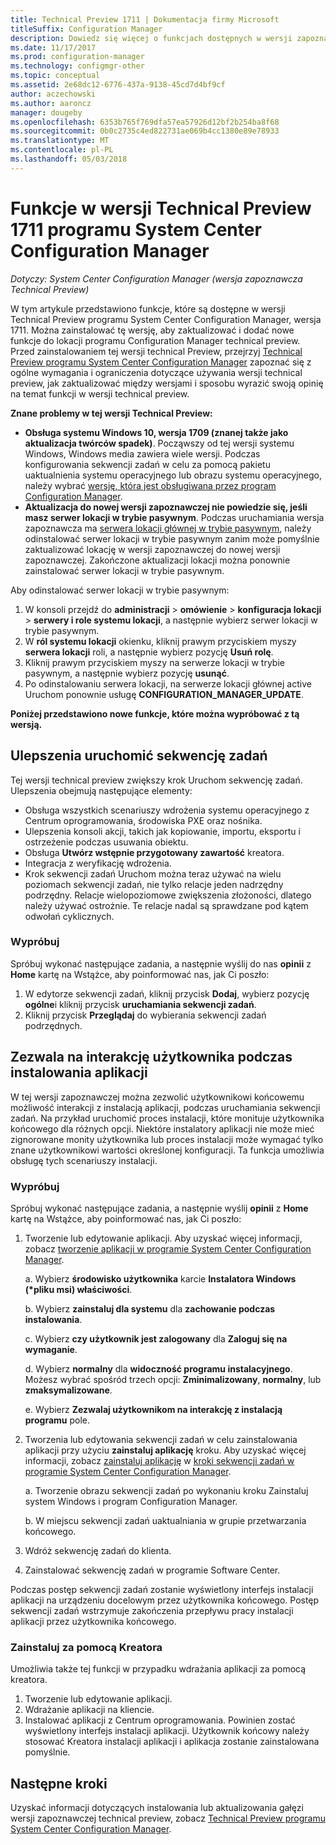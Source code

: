 ```yaml
---
title: Technical Preview 1711 | Dokumentacja firmy Microsoft
titleSuffix: Configuration Manager
description: Dowiedz się więcej o funkcjach dostępnych w wersji zapoznawczej Technical Preview 1711 programu System Center Configuration Manager.
ms.date: 11/17/2017
ms.prod: configuration-manager
ms.technology: configmgr-other
ms.topic: conceptual
ms.assetid: 2e68dc12-6776-437a-9138-45cd7d4bf9cf
author: aczechowski
ms.author: aaroncz
manager: dougeby
ms.openlocfilehash: 6353b765f769dfa57ea57926d12bf2b254ba8f68
ms.sourcegitcommit: 0b0c2735c4ed822731ae069b4cc1380e89e78933
ms.translationtype: MT
ms.contentlocale: pl-PL
ms.lasthandoff: 05/03/2018
---
```

# <a name="capabilities-in-technical-preview-1711-for-system-center-configuration-manager"></a>Funkcje w wersji Technical Preview 1711 programu System Center Configuration Manager

*Dotyczy: System Center Configuration Manager (wersja zapoznawcza Technical Preview)*

W tym artykule przedstawiono funkcje, które są dostępne w wersji Technical Preview programu System Center Configuration Manager, wersja 1711. Można zainstalować tę wersję, aby zaktualizować i dodać nowe funkcje do lokacji programu Configuration Manager technical preview. Przed zainstalowaniem tej wersji technical Preview, przejrzyj [Technical Preview programu System Center Configuration Manager](../../core/get-started/technical-preview.md) zapoznać się z ogólne wymagania i ograniczenia dotyczące używania wersji technical preview, jak zaktualizować między wersjami i sposobu wyrazić swoją opinię na temat funkcji w wersji technical preview.     


<!--  Known Issues Template   
**Known Issues in this Technical Preview:**
-   **Issue Name**. Details
    Workaround details.
-->
**Znane problemy w tej wersji Technical Preview:**
-   **Obsługa systemu Windows 10, wersja 1709 (znanej także jako aktualizacja twórców spadek)**.  Począwszy od tej wersji systemu Windows, Windows media zawiera wiele wersji. Podczas konfigurowania sekwencji zadań w celu za pomocą pakietu uaktualnienia systemu operacyjnego lub obrazu systemu operacyjnego, należy wybrać [wersję, która jest obsługiwana przez program Configuration Manager](/sccm/core/plan-design/configs/support-for-windows-10#windows-10-as-a-client).
-   **Aktualizacja do nowej wersji zapoznawczej nie powiedzie się, jeśli masz serwer lokacji w trybie pasywnym**. Podczas uruchamiania wersja zapoznawcza ma [serwera lokacji głównej w trybie pasywnym](/sccm/core/get-started/capabilities-in-technical-preview-1706#site-server-role-high-availability), należy odinstalować serwer lokacji w trybie pasywnym zanim może pomyślnie zaktualizować lokację w wersji zapoznawczej do nowej wersji zapoznawczej. Zakończone aktualizacji lokacji można ponownie zainstalować serwer lokacji w trybie pasywnym.

  Aby odinstalować serwer lokacji w trybie pasywnym:
  1. W konsoli przejdź do **administracji** > **omówienie** > **konfiguracja lokacji** > **serwery i role systemu lokacji**, a następnie wybierz serwer lokacji w trybie pasywnym.
  2. W **ról systemu lokacji** okienku, kliknij prawym przyciskiem myszy **serwera lokacji** roli, a następnie wybierz pozycję **Usuń rolę**.
  3. Kliknij prawym przyciskiem myszy na serwerze lokacji w trybie pasywnym, a następnie wybierz pozycję **usunąć**.
  4. Po odinstalowaniu serwera lokacji, na serwerze lokacji głównej active Uruchom ponownie usługę **CONFIGURATION_MANAGER_UPDATE**.

**Poniżej przedstawiono nowe funkcje, które można wypróbować z tą wersją.**  

<!--  Section Template
##  FEATURE
### Procedure 1
### Try it out!  
 Try to complete the following tasks and then send us **Feedback** from the **Home** tab of the Ribbon to let us know how it worked:
 -  Task 1
 -  Task 2              
-->

## <a name="improvements-to-run-task-sequence"></a>Ulepszenia uruchomić sekwencję zadań
<!-- 1261338 -->

Tej wersji technical preview zwiększy krok Uruchom sekwencję zadań. Ulepszenia obejmują następujące elementy:

 - Obsługa wszystkich scenariuszy wdrożenia systemu operacyjnego z Centrum oprogramowania, środowiska PXE oraz nośnika.
 - Ulepszenia konsoli akcji, takich jak kopiowanie, importu, eksportu i ostrzeżenie podczas usuwania obiektu.
 - Obsługa **Utwórz wstępnie przygotowany zawartość** kreatora.
 - Integracja z weryfikację wdrożenia.
 - Krok sekwencji zadań Uruchom można teraz używać na wielu poziomach sekwencji zadań, nie tylko relacje jeden nadrzędny podrzędny. Relacje wielopoziomowe zwiększenia złożoności, dlatego należy używać ostrożnie. Te relacje nadal są sprawdzane pod kątem odwołań cyklicznych.

### <a name="try-it-out"></a>Wypróbuj  

Spróbuj wykonać następujące zadania, a następnie wyślij do nas **opinii** z **Home** kartę na Wstążce, aby poinformować nas, jak Ci poszło:

1. W edytorze sekwencji zadań, kliknij przycisk **Dodaj**, wybierz pozycję **ogólne**i kliknij przycisk **uruchamiania sekwencji zadań**.
2. Kliknij przycisk **Przeglądaj** do wybierania sekwencji zadań podrzędnych.

## <a name="allow-user-interaction-when-installing-an-application----1356976---"></a>Zezwala na interakcję użytkownika podczas instalowania aplikacji <!-- 1356976 -->

W tej wersji zapoznawczej można zezwolić użytkownikowi końcowemu możliwość interakcji z instalacją aplikacji, podczas uruchamiania sekwencji zadań. Na przykład uruchomić proces instalacji, które monituje użytkownika końcowego dla różnych opcji. Niektóre instalatory aplikacji nie może mieć zignorowane monity użytkownika lub proces instalacji może wymagać tylko znane użytkownikowi wartości określonej konfiguracji. Ta funkcja umożliwia obsługę tych scenariuszy instalacji.

### <a name="try-it-out"></a>Wypróbuj

Spróbuj wykonać następujące zadania, a następnie wyślij **opinii** z **Home** kartę na Wstążce, aby poinformować nas, jak Ci poszło:

1.  Tworzenie lub edytowanie aplikacji. Aby uzyskać więcej informacji, zobacz [tworzenie aplikacji w programie System Center Configuration Manager](/sccm/apps/deploy-use/create-applications).

    a. Wybierz **środowisko użytkownika** karcie **Instalatora Windows (\*pliku msi) właściwości**.

    b. Wybierz **zainstaluj dla systemu** dla **zachowanie podczas instalowania**.

    c. Wybierz **czy użytkownik jest zalogowany** dla **Zaloguj się na wymaganie**.

    d. Wybierz **normalny** dla **widoczność programu instalacyjnego**. Możesz wybrać spośród trzech opcji: **Zminimalizowany**, **normalny**, lub **zmaksymalizowane**.

    e. Wybierz **Zezwalaj użytkownikom na interakcję z instalacją programu** pole.

2.  Tworzenia lub edytowania sekwencji zadań w celu zainstalowania aplikacji przy użyciu **zainstaluj aplikację** kroku. Aby uzyskać więcej informacji, zobacz [zainstaluj aplikację](/sccm/osd/understand/task-sequence-steps#BKMK_InstallApplication) w [kroki sekwencji zadań w programie System Center Configuration Manager](/sccm/osd/understand/task-sequence-steps).

    a. Tworzenie obrazu sekwencji zadań po wykonaniu kroku Zainstaluj system Windows i program Configuration Manager.

    b. W miejscu sekwencji zadań uaktualniania w grupie przetwarzania końcowego.

3.  Wdróż sekwencję zadań do klienta.
4.  Zainstalować sekwencję zadań w programie Software Center.

Podczas postęp sekwencji zadań zostanie wyświetlony interfejs instalacji aplikacji na urządzeniu docelowym przez użytkownika końcowego. Postęp sekwencji zadań wstrzymuje zakończenia przepływu pracy instalacji aplikacji przez użytkownika końcowego.

### <a name="install-using-the-wizard"></a>Zainstaluj za pomocą Kreatora

Umożliwia także tej funkcji w przypadku wdrażania aplikacji za pomocą kreatora.

1. Tworzenie lub edytowanie aplikacji.
2. Wdrażanie aplikacji na kliencie.
3. Instalować aplikacji z Centrum oprogramowania. Powinien zostać wyświetlony interfejs instalacji aplikacji. Użytkownik końcowy należy stosować Kreatora instalacji aplikacji i aplikacja zostanie zainstalowana pomyślnie.




<!-- When we have another H2 in this topic, Add this Next Steps section back in.  -->

## <a name="next-steps"></a>Następne kroki
Uzyskać informacji dotyczących instalowania lub aktualizowania gałęzi wersji zapoznawczej technical preview, zobacz [Technical Preview programu System Center Configuration Manager](/sccm/core/get-started/technical-preview).    
